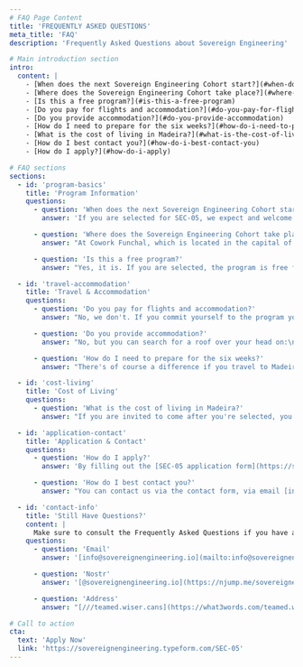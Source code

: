 ```yaml
---
# FAQ Page Content
title: 'FREQUENTLY ASKED QUESTIONS'
meta_title: 'FAQ'
description: 'Frequently Asked Questions about Sovereign Engineering'

# Main introduction section
intro:
  content: |
    - [When does the next Sovereign Engineering Cohort start?](#when-does-the-next-sovereign-engineering-cohort-start)
    - [Where does the Sovereign Engineering Cohort take place?](#where-does-the-sovereign-engineering-cohort-take-place)
    - [Is this a free program?](#is-this-a-free-program)
    - [Do you pay for flights and accommodation?](#do-you-pay-for-flights-and-accommodation)
    - [Do you provide accommodation?](#do-you-provide-accommodation)
    - [How do I need to prepare for the six weeks?](#how-do-i-need-to-prepare-for-the-six-weeks)
    - [What is the cost of living in Madeira?](#what-is-the-cost-of-living-in-madeira)
    - [How do I best contact you?](#how-do-i-best-contact-you)
    - [How do I apply?](#how-do-i-apply)

# FAQ sections
sections:
  - id: 'program-basics'
    title: 'Program Information'
    questions:
      - question: 'When does the next Sovereign Engineering Cohort start?'
        answer: 'If you are selected for SEC-05, we expect and welcome you on Monday **Sept 1st** 2025 at 9am.'

      - question: 'Where does the Sovereign Engineering Cohort take place?'
        answer: "At Cowork Funchal, which is located in the capital of Madeira, an island in the Atlantic Ocean and part of Portugal.\n\nAddress: Rua das Mercês 41, 9000-224 Funchal, Portugal\n\nLocation Pin:[///teamed.wiser.cans](https://what3words.com/teamed.wiser.cans)"

      - question: 'Is this a free program?'
        answer: "Yes, it is. If you are selected, the program is free for you. We'll take care of the shared coworking space and make sure you feel at home. This location will be our homebase until the final Demo Day.\n\nThat said, we are not going to work 24/7. Grant yourself some time off after our working sessions to relax and enjoy the island."

  - id: 'travel-accommodation'
    title: 'Travel & Accommodation'
    questions:
      - question: 'Do you pay for flights and accommodation?'
        answer: "No, we don't. If you commit yourself to the program you have to organize your flights and accommodation yourself. If you, for any reason, are not able to do this, please send us a message via the contact form."

      - question: 'Do you provide accommodation?'
        answer: "No, but you can search for a roof over your head on:\n\n* [Nomadlist - Madeira](https://nomadlist.com/madeira)\n* [An Island Apart](https://www.anislandapart.com)\n* [Booking.com](https://www.booking.com)\n* [Airbnb](https://www.airbnb.com)\n\nThere's also [madeirafriends.org](https://madeirafriends.org) which is a community that can help with many things."

      - question: 'How do I need to prepare for the six weeks?'
        answer: "There's of course a difference if you travel to Madeira on your own, or with a family. Besides this, your preparations should be approached like a longer than normal working holiday of six weeks. So, pack enough clothes and hardware that you'll be needing for living out of your suitcase for a while.\n\nIf you have special needs, please send us a message through the contact form and we'll see how we can help you settle in."

  - id: 'cost-living'
    title: 'Cost of Living'
    questions:
      - question: 'What is the cost of living in Madeira?'
        answer: "If you are invited to come after you're selected, you need to take care of a personal budget for 6 weeks, including flight tickets, rent for accommodation, spending money for daily expenses such as breakfast, lunch and dinner. Pocket money for the weekend outings is also not a bad idea, since you'll be able to explore beautiful Madeira once you're there.\n\nA so-called ballpark figure is hard to calculate in general, as Madeira might be cheaper for participants who come from the US or north-west Europe. If you come from southern Europe or Asia or the Americas it might be more expensive. Besides this it also depends on your personal preferences for accommodation, etc.\n\nBe sure to check out:\n\n* [Nomadlist - Cost of Living in Madeira](https://nomadlist.com/madeira)\n* [Numbeo - Cost of Living in Funchal](https://www.numbeo.com/cost-of-living/in/Funchal)"

  - id: 'application-contact'
    title: 'Application & Contact'
    questions:
      - question: 'How do I apply?'
        answer: 'By filling out the [SEC-05 application form](https://sovereignengineering.typeform.com/SEC-05).'

      - question: 'How do I best contact you?'
        answer: "You can contact us via the contact form, via email [info@sovereignengineering.io](mailto:info@sovereignengineering.io), or via [nostr](https://njump.me/sovereignengineering.io). We'll do our best to get back to you as soon as possible."

  - id: 'contact-info'
    title: 'Still Have Questions?'
    content: |
      Make sure to consult the Frequently Asked Questions if you have any questions. If the FAQ doesn't answer your question, please reach out to us using the contact information below.
    questions:
      - question: 'Email'
        answer: '[info@sovereignengineering.io](mailto:info@sovereignengineering.io)'

      - question: 'Nostr'
        answer: '[@sovereignengineering.io](https://njump.me/sovereignengineering.io)'

      - question: 'Address'
        answer: "[///teamed.wiser.cans](https://what3words.com/teamed.wiser.cans)\n\nSovereign Engineering Shipyard\n\nRua das Mercês 41 · Funchal, Funchal · 9000-224 Madeira · Portugal"

# Call to action
cta:
  text: 'Apply Now'
  link: 'https://sovereignengineering.typeform.com/SEC-05'
---
```

